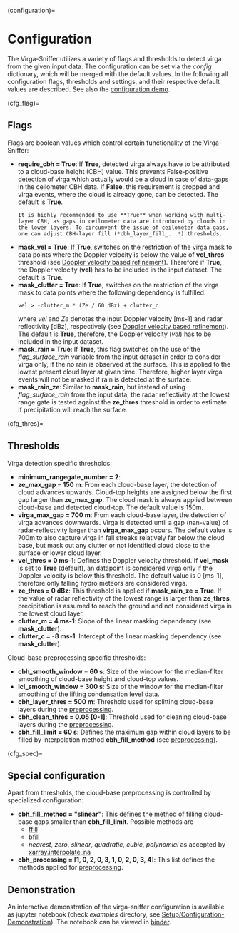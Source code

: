 (configuration)=
# Configuration
The Virga-Sniffer utilizes a variety of flags and thresholds to detect virga from the given input data. The configuration can be set via the *config* dictionary, which will be merged with the 
default values. In the following all configuration flags, thresholds and settings, and their respective default values are described. 
See also the [configuration demo](https://mybinder.org/v2/gh/remsens-lim/virga_sniffer/main?filepath=example/virga-sniffer_config_demo.ipynb).

(cfg_flag)=
## Flags
Flags are boolean values which control certain functionality of the Virga-Sniffer:
 - **require_cbh = True**: If **True**, detected virga always have to be attributed to a cloud-base height (CBH) value. This prevents False-positive detection of virga which actually would be a cloud in case of data-gaps in the ceilometer CBH data. If **False**, this requirement is dropped and virga events, where the cloud is already gone, can be detected. The default is **True**.
   ```{note}
   It is highly recommended to use **True** when working with multi-layer CBH, as gaps in ceilometer data are introduced by clouds in the lower layers. To circumvent the issue of ceilometer data gaps, one can adjust CBH-layer fill (*cbh_layer_fill_...*) thresholds.
   ```
 - **mask_vel = True**: If **True**, switches on the restriction of the virga mask to data points where the Doppler velocity is below the value of **vel_thres** threshold (see [Doppler velocity 
   based refinement](mvel)). Therefore if 
   **True**, 
   the Doppler velocity (**vel**) has to be included in the input dataset. The default is **True**. 
 - **mask_clutter = True**: If **True**, switches on the restriction of the virga mask to data points where the following dependency is fulfilled:
   ```
   vel > -clutter_m * (Ze / 60 dBz) + clutter_c
   ```
   where *vel* and *Ze* denotes the input Doppler velocity [ms-1] and radar reflectivity [dBz], respectively (see [Doppler velocity based refinement](mvel)). The default is **True**, therefore, 
   the Doppler velocity (*vel*) has to be included in 
   the input dataset.
 - **mask_rain = True**: If **True**, this flag switches on the use of the *flag_surface_rain* variable from the input dataset in order to consider virga only, if the no rain is observed at the 
   surface. This is applied to the lowest present cloud layer at given time. Therefore, higher layer virga events will not be masked if rain is detected at the surface.
 - **mask_rain_ze**: Similar to **mask_rain**, but instead of using *flag_surface_rain* from the input data, the radar reflectivity at the lowest range gate is tested against the **ze_thres** 
   threshold in order to estimate if precipitation will reach the surface.

(cfg_thres)=
## Thresholds
Virga detection specific thresholds:
 - **minimum_rangegate_number = 2**:
 - **ze_max_gap = 150 m**: From each cloud-base layer, the detection of cloud advances upwards. Cloud-top heights are assigned below the first gap larger than **ze_max_gap**. The cloud mask is 
   always applied between cloud-base and detected cloud-top. The default value is 150m.
 - **virga_max_gap = 700 m**: From each cloud-base layer, the detection of virga advances downwards. Virga is detected until a gap (nan-value) of radar-reflectivity larger than **virga_max_gap** 
   occurs. The default value is 700m to also capture virga in fall streaks relatively far below the cloud base, but mask out any clutter or not identified cloud close to the surface or lower cloud 
   layer.
 - **vel_thres = 0 ms-1**: Defines the Doppler velocity threshold. If **vel_mask** is set to **True** (default), an datapoint is considered virga only if the Doppler velocity is below this threshold. 
   The 
   default value is 0 [ms-1], therefore only falling hydro meteors are considered virga.
 - **ze_thres = 0 dBz**: This threshold is applied if **mask_rain_ze = True**. If the value of radar reflectivity of the lowest range is larger than **ze_thres**, precipitation is assumed to reach 
   the ground and not considered virga in the lowest cloud layer. 
 - **clutter_m = 4 ms-1**: Slope of the linear masking dependency (see **mask_clutter**).
 - **clutter_c = -8 ms-1**: Intercept of the linear masking dependency (see **mask_clutter**).

Cloud-base preprocessing specific thresholds:
 - **cbh_smooth_window = 60 s**: Size of the window for the median-filter smoothing of cloud-base height and cloud-top values.
 - **lcl_smooth_window = 300 s**: Size of the window for the median-filter smoothing of the lifting condensation level data.
 - **cbh_layer_thres = 500 m**: Threshold used for splitting cloud-base layers during the [preprocessing](preprocessing).
 - **cbh_clean_thres = 0.05 [0-1]**: Threshold used for cleaning cloud-base layers during the [preprocessing](preprocessing).
 - **cbh_fill_limit = 60 s**: Defines the maximum gap within cloud layers to be filled by interpolation method **cbh_fill_method** (see [preprocessing](preprocessing)).

(cfg_spec)=
## Special configuration
Apart from thresholds, the cloud-base preprocessing is controlled by specialized configuration:
 - **cbh_fill_method = "slinear"**: This defines the method of filling cloud-base gaps smaller than **cbh_fill_limit**. Possible methods are
   - [ffill](https://docs.xarray.dev/en/stable/generated/xarray.DataArray.ffill.html)
   - [bfill](https://docs.xarray.dev/en/stable/generated/xarray.DataArray.bfill.html)
   - *nearest*, *zero*, *slinear*, *quadratic*, *cubic*, *polynomial* as accepted by
     [xarray.interpolate_na](https://docs.xarray.dev/en/stable/generated/xarray.DataArray.interpolate_na.html)
 - **cbh_processing = [1, 0, 2, 0, 3, 1, 0, 2, 0, 3, 4]**: This list defines the methods applied for [preprocessing](preprocessing). 

## Demonstration
An interactive demonstration of the virga-sniffer configuration is available as jupyter notebook (check *examples* directory, see [Setup/Configuration-Demonstration](cfg-demo)).
The notebook can be viewed in
[binder](https://mybinder.org/v2/gh/remsens-lim/virga_sniffer/main?filepath=example/virga-sniffer_config_demo.ipynb).
